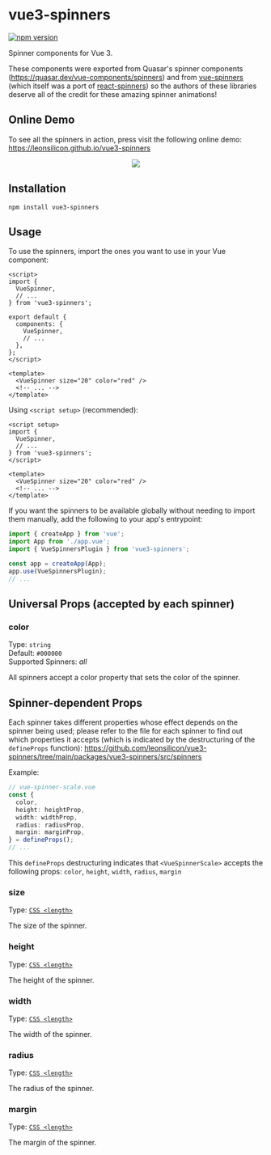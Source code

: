 # vue3-spinners

[![npm version](https://img.shields.io/npm/v/vue3-spinners)](https://npmjs.com/package/vue3-spinners)

Spinner components for Vue 3.

These components were exported from Quasar's spinner components (<https://quasar.dev/vue-components/spinners>) and from [vue-spinners](https://github.com/Saeris/vue-spinners) (which itself was a port of [react-spinners](https://github.com/davidhu2000/react-spinners)) so the authors of these libraries deserve all of the credit for these amazing spinner animations!

## Online Demo

To see all the spinners in action, press visit the following online demo: <https://leonsilicon.github.io/vue3-spinners>

<p align="center">
  <img src="https://raw.githubusercontent.com/leonsilicon/vue3-spinners/main/packages/assets/images/spinners.gif" />
</p>

## Installation

```shell
npm install vue3-spinners
```

## Usage

To use the spinners, import the ones you want to use in your Vue component:

```vue
<script>
import {
  VueSpinner,
  // ...
} from 'vue3-spinners';

export default {
  components: {
    VueSpinner,
    // ...
  },
};
</script>

<template>
  <VueSpinner size="20" color="red" />
  <!-- ... -->
</template>
```

Using `<script setup>` (recommended):

```vue
<script setup>
import {
  VueSpinner,
  // ...
} from 'vue3-spinners';
</script>

<template>
  <VueSpinner size="20" color="red" />
  <!-- ... -->
</template>
```

If you want the spinners to be available globally without needing to import them manually, add the following to your app's entrypoint:

```typescript
import { createApp } from 'vue';
import App from './app.vue';
import { VueSpinnersPlugin } from 'vue3-spinners';

const app = createApp(App);
app.use(VueSpinnersPlugin);
// ...
```

## Universal Props (accepted by each spinner)

### color

Type: `string`\
Default: `#000000`\
Supported Spinners: _all_

All spinners accept a color property that sets the color of the spinner.

## Spinner-dependent Props

Each spinner takes different properties whose effect depends on the spinner being used; please refer to the file for each spinner to find out which properties it accepts (which is indicated by the destructuring of the `defineProps` function): <https://github.com/leonsilicon/vue3-spinners/tree/main/packages/vue3-spinners/src/spinners>

Example:

```typescript
// vue-spinner-scale.vue
const {
  color,
  height: heightProp,
  width: widthProp,
  radius: radiusProp,
  margin: marginProp,
} = defineProps();
// ...
```

This `defineProps` destructuring indicates that `<VueSpinnerScale>` accepts the following props: `color`, `height`, `width`, `radius`, `margin`

### size

Type: [`CSS <length>`](https://developer.mozilla.org/en-US/docs/Web/CSS/length)

The size of the spinner.

### height

Type: [`CSS <length>`](https://developer.mozilla.org/en-US/docs/Web/CSS/length)

The height of the spinner.

### width

Type: [`CSS <length>`](https://developer.mozilla.org/en-US/docs/Web/CSS/length)

The width of the spinner.

### radius

Type: [`CSS <length>`](https://developer.mozilla.org/en-US/docs/Web/CSS/length)

The radius of the spinner.

### margin

Type: [`CSS <length>`](https://developer.mozilla.org/en-US/docs/Web/CSS/length)

The margin of the spinner.
